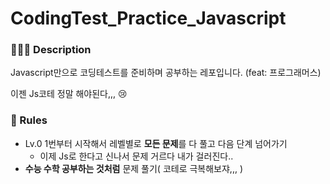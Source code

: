 # CodingTest_Practice_Javascript
### 👩🏻‍💻 Description 
Javascript만으로 코딩테스트를 준비하며 공부하는 레포입니다. (feat: 프로그래머스)

이젠 Js코테 정말 해야된다,,, 😢 

### 🧐 Rules
- Lv.0 1번부터 시작해서 레벨별로 **모든 문제**를 다 풀고 다음 단계 넘어가기
  - 이제 Js로 한다고 신나서 문제 거르다 내가 걸러진다..
-  **수능 수학 공부하는 것처럼** 문제 풀기( 코테로 극복해보쟈,,, )
  

